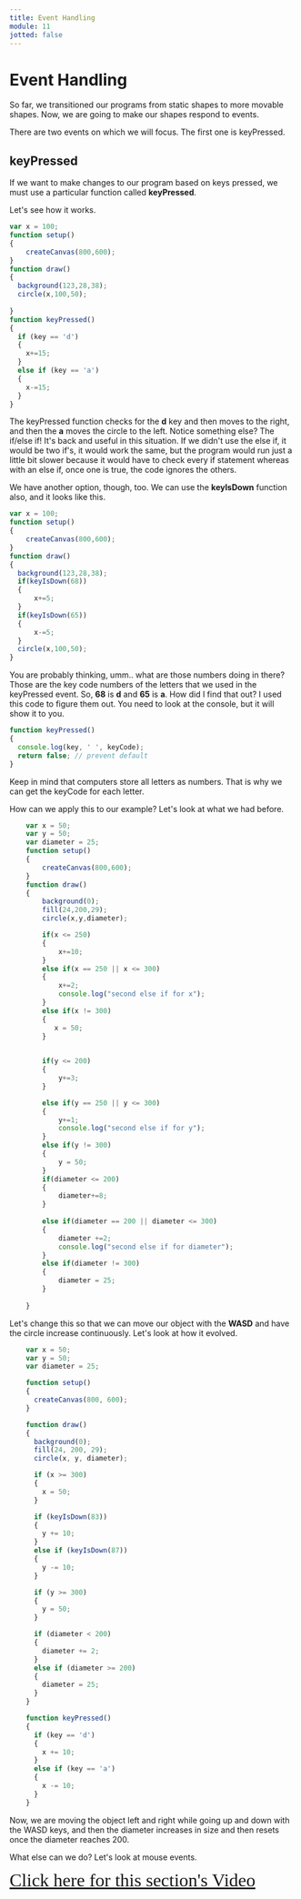 ```yaml
---
title: Event Handling
module: 11
jotted: false
---
```


# Event Handling

So far, we transitioned our programs from static shapes to more movable shapes.  Now, we are going to make our shapes respond to events.

There are two events on which we will focus.  The first one is keyPressed.

## keyPressed

If we want to make changes to our program based on keys pressed, we must use a particular function called **keyPressed**.

Let's see how it works.

```js
var x = 100;
function setup()
{
    createCanvas(800,600);
}
function draw() 
{
  background(123,28,38);
  circle(x,100,50);
  
}
function keyPressed() 
{
  if (key == 'd') 
  {
    x+=15;
  } 
  else if (key == 'a') 
  {
    x-=15;
  }
}
```

The keyPressed function checks for the **d** key and then moves to the right, and then the **a** moves the circle to the left.
Notice something else?  The if/else if!  It's back and useful in this situation. If we didn't use the else if, it would be two if's, it would work the same, but the program would run just a little bit slower because it would have to check every if statement whereas with an else if, once one is true, the code ignores the others.

We have another option, though, too.  We can use the **keyIsDown** function also, and it looks like this.

```js
var x = 100;
function setup()
{
    createCanvas(800,600);
}
function draw() 
{
  background(123,28,38);
  if(keyIsDown(68))
  {
      x+=5;
  }
  if(keyIsDown(65))
  {
      x-=5;
  }
  circle(x,100,50);
}

```

You are probably thinking, umm.. what are those numbers doing in there?  Those are the key code numbers of the letters that we used in the keyPressed event.  So, **68** is **d** and **65** is **a**.  How did I find that out?  I used this code to figure them out.  You need to look at the console, but it will show it to you.

```js
function keyPressed() 
{
  console.log(key, ' ', keyCode);
  return false; // prevent default
}
```

Keep in mind that computers store all letters as numbers. That is why we can get the keyCode for each letter.

How can we apply this to our example?  Let's look at what we had before.

```js
    var x = 50;
    var y = 50;
    var diameter = 25;
    function setup()
    {
        createCanvas(800,600);
    }
    function draw()
    {
        background(0);
        fill(24,200,29);
        circle(x,y,diameter);

        if(x <= 250)
        {
            x+=10;
        }
        else if(x == 250 || x <= 300)
        {
            x+=2;
            console.log("second else if for x");
        }
        else if(x != 300)
        {
           x = 50;
        }

      
        if(y <= 200)
        {
            y+=3;
        }

        else if(y == 250 || y <= 300)
        {
            y+=1; 
            console.log("second else if for y");
        }
        else if(y != 300)
        {
            y = 50;
        }
        if(diameter <= 200)
        {
            diameter+=8;
        }
          
        else if(diameter == 200 || diameter <= 300)
        {
            diameter +=2;
            console.log("second else if for diameter");
        }
        else if(diameter != 300)
        {
            diameter = 25;
        }
        
    }
```

Let's change this so that we can move our object with the **WASD** and have the circle increase continuously.  Let's look at how it evolved.

```js
    var x = 50;
    var y = 50;
    var diameter = 25;

    function setup() 
    {
      createCanvas(800, 600);
    }

    function draw() 
    {
      background(0);
      fill(24, 200, 29);
      circle(x, y, diameter);

      if (x >= 300) 
      {
        x = 50;
      }

      if (keyIsDown(83)) 
      {
        y += 10;
      } 
      else if (keyIsDown(87)) 
      {
        y -= 10;
      }

      if (y >= 300) 
      {
        y = 50;
      }

      if (diameter < 200) 
      {
        diameter += 2;
      } 
      else if (diameter >= 200) 
      {
        diameter = 25;
      }
    }

    function keyPressed() 
    {
      if (key == 'd') 
      {
        x += 10;
      } 
      else if (key == 'a') 
      {
        x -= 10;
      }
    }
```

Now, we are moving the object left and right while going up and down with the WASD keys, and then the diameter increases in size and then resets once the diameter reaches 200.

What else can we do?  Let's look at mouse events.

<a href="https://umontana.zoom.us/recording/share/EPK2h1TeywIv5K3h1be5o8Aou9u18hFpHa3jvQ6irhewIumekTziMw" target="_new" style="font-family:Ariel; font-size:32px;">Click here for this section's Video</a>